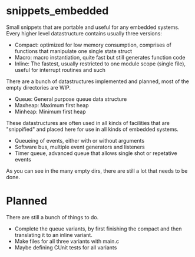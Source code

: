 snippets_embedded
=================

Small snippets that are portable and useful for any embedded systems. Every higher level datastructure contains usually three versions:
* Compact: optimized for low memory consumption, comprises of functions that manipulate one single state struct
* Macro: macro instantiation, quite fast but still generates function code
* Inline: The fastest, usually restricted to one module scope (single file), useful for interrupt routines and such

There are a bunch of datastructures implemented and planned, most of the empty directories are WIP.
* Queue: General purpose queue data structure
* Maxheap: Maximum first heap
* Minheap: Minimum first heap

These datastructures are often used in all kinds of facilities that are "snippified" and placed here for use in all kinds of embedded systems.
* Queueing of events, either with or without arguments
* Software bus, multiple event generators and listeners
* Timer queue, advanced queue that allows single shot or repetative events

As you can see in the many empty dirs, there are still a lot that needs to be done. 

Planned
=======
There are still a bunch of things to do.
* Complete the queue variants, by first finishing the compact and then translating it to an inline variant.
* Make files for all three variants with main.c
* Maybe defining CUnit tests for all variants
